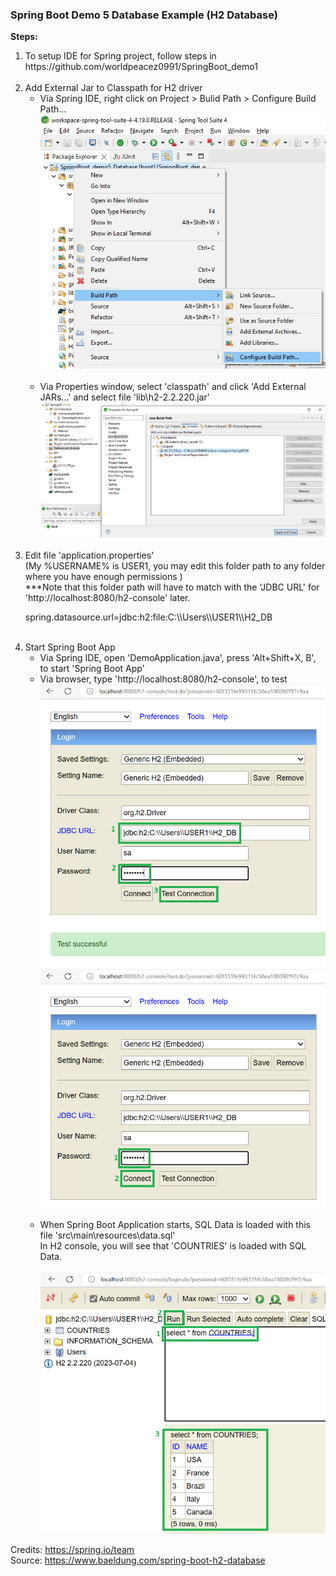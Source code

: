 

### Spring Boot Demo 5 Database Example (H2 Database)

**Steps:**
<ol>
<li>To setup IDE for Spring project, follow steps in https://github.com/worldpeacez0991/SpringBoot_demo1</li>

<br/>

<li>Add External Jar to Classpath for H2 driver
<ul>
<li>Via Spring IDE, right click on Project > Bulid Path > Configure Build Path...</li>
<kbd><img src="Pic0A.PNG" width="500" /></kbd><br/><br/>
<li>Via Properties window, select 'classpath' and click 'Add External JARs...' and select file 'lib\h2-2.2.220.jar'</li>
<kbd><img src="Pic0B.PNG" width="500" /></kbd><br/>
</ul>
</li>

<br/>

<li>Edit file 'application.properties' 
<br/>(My %USERNAME% is USER1, you may edit this folder path to any folder where you have enough permissions )
<br/>***Note that this folder path will have to match with the 'JDBC URL' for 'http://localhost:8080/h2-console' later.
<p>spring.datasource.url=jdbc:h2:file:C:\\Users\\USER1\\H2_DB</p>
</li>

<br/>

<li>Start Spring Boot App
<ul>
<li>Via Spring IDE, open 'DemoApplication.java', press 'Alt+Shift+X, B', to start 'Spring Boot App'</li>
<li>Via browser, type 'http://localhost:8080/h2-console', to test</li>
<kbd><img src="Pic1.PNG" width="500" /></kbd><br/>
<kbd><img src="Pic2.PNG" width="500" /></kbd><br/>

<br/>

<li>When Spring Boot Application starts, SQL Data is loaded with this file 'src\main\resources\data.sql'
<br/>In H2 console, you will see that 'COUNTRIES' is loaded with SQL Data.
</li><br/>
<kbd><img src="Pic3.PNG" width="500" /></kbd><br/>
</ul>
</li>
</ol>

Credits: https://spring.io/team<br/>
Source: https://www.baeldung.com/spring-boot-h2-database<br/>



